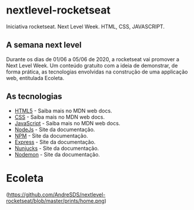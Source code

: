 # nextlevel-rocketseat

Iniciativa rocketseat. Next Level Week. HTML, CSS, JAVASCRIPT.

## A semana next level

Durante os dias de 01/06 a 05/06 de 2020, a rocketseat vai promover
a Next Level Week. Um conteúdo gratuito com a ideia de demonstrar, de
forma prática, as tecnologias envolvidas na construção de uma applicação 
web, entitulada Ecoleta.

## As tecnologias

- [HTML5](http://https://developer.mozilla.org/en-US/docs/Web/Guide/HTML/HTML5 "HTML") - Saiba mais no MDN web docs. 
- [CSS](https://developer.mozilla.org/en-US/docs/Web/CSS) - Saiba mais no MDN web docs. 
- [JavaScript](https://developer.mozilla.org/en-US/docs/Web/JavaScript) - Saiba mais no MDN web docs. 
- [NodeJs](https://nodejs.org/en/) - Site da documentação.
- [NPM](https://www.npmjs.com/) - Site da documentação.
- [Express](https://expressjs.com/) - Site da documentação.
- [Nunjucks](https://mozilla.github.io/nunjucks/) - Site da documentação.
- [Nodemon](https://nodemon.io/) - Site da documentação.

# Ecoleta
(https://github.com/AndreSDS/nextlevel-rocketseat/blob/master/prints/home.png)
